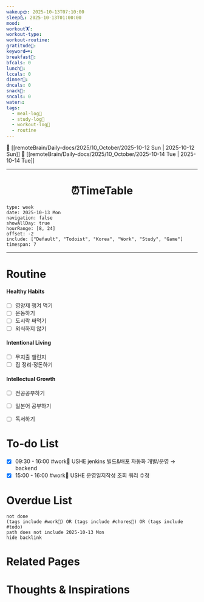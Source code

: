 ```yaml
---
wakeup🌞: 2025-10-13T07:10:00
sleep🌜: 2025-10-13T01:00:00
mood:
workout🏋️:
workout-type:
workout-routine:
gratitude🙏:
keyword🗝️:
breakfast🍳:
bfcals: 0
lunch🍚:
lccals: 0
dinner🥗:
dncals: 0
snack🍬:
sncals: 0
water💧:
tags:
  - meal-log📝
  - study-log📓
  - workout-log💪
  - routine
---
```


🔺 [[remoteBrain/Daily-docs/2025/10_October/2025-10-12 Sun | 2025-10-12 Sun]]
🔻 [[remoteBrain/Daily-docs/2025/10_October/2025-10-14 Tue | 2025-10-14 Tue]]
___
<h1> <center>⏰TimeTable </center> </h1>

```gEvent
type: week
date: 2025-10-13 Mon
navigation: false
showAllDay: true
hourRange: [8, 24]
offset: -2
include: ["Default", "Todoist", "Korea", "Work", "Study", "Game"]
timespan: 7
```

--- 


# Routine 

####  Healthy Habits
- [ ] 영양제 챙겨 먹기
- [ ] 운동하기
- [ ] 도시락 싸먹기 
- [ ] 외식하지 않기 

####  Intentional Living 
- [ ] 무지출 챌린지 
- [ ] 집 정리·정돈하기

#### Intellectual Growth
- [ ] 전공공부하기
- [ ] 일본어 공부하기
- [ ] 독서하기



# To-do List

- [x] 09:30 - 16:00 #work💼 USHE jenkins 빌드&배포 자동화 개발/운영 → backend 
- [x] 15:00 - 16:00 #work💼 USHE 운영일지작성 조회 쿼리 수정

# Overdue List
```tasks
not done
(tags include #work💼) OR (tags include #chores🧺) OR (tags include #todo)
path does not include 2025-10-13 Mon
hide backlink
```

# Related Pages



# Thoughts & Inspirations

